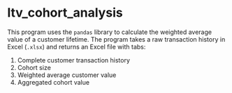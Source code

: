 # ltv_cohort_analysis
This program uses the `pandas` library to calculate the weighted average value of a customer lifetime. The program takes a raw transaction history in Excel (`.xlsx`) and returns an Excel file with tabs:
1. Complete customer transaction history
2. Cohort size
3. Weighted average customer value
4. Aggregated cohort value
